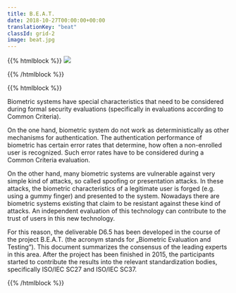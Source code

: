 ```yaml
---
title: B.E.A.T.
date: 2018-10-27T00:00:00+00:00
translationKey: "beat"
classId: grid-2
image: beat.jpg
---
```


{{% htmlblock %}}
![](/images/beat.jpg)

{{% /htmlblock %}}

{{% htmlblock %}}

Biometric systems have special characteristics that need to be considered during formal security evaluations (specifically in evaluations according to Common Criteria).

On the one hand, biometric system do not work as deterministically as other mechanisms for authentication. The authentication performance of biometric has certain error rates that determine, how often a non-enrolled user is recognized. Such error rates have to be considered during a Common Criteria evaluation.

On the other hand, many biometric systems are vulnerable against very simple kind of attacks, so called spoofing or presentation attacks. In these attacks, the biometric characteristics of a legitimate user is forged (e.g. using a gummy finger) and presented to the system. Nowadays there are biometric systems existing that claim to be resistant against these kind of attacks. An independent evaluation of this technology can contribute to the trust of users in this new technology.

For this reason, the deliverable D6.5 has been developed in the course of the project B.E.A.T. (the acronym stands for „Biometric Evaluation and Testing“). This document summarizes the consensus of the leading experts in this area. After the project has been finished in 2015, the participants started to contribute the results into the relevant standardization bodies, specifically ISO/IEC SC27 and ISO/IEC SC37.

{{% /htmlblock %}}